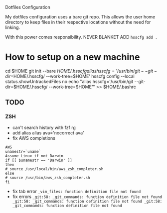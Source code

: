 Dotfiles Configuration

My dotfiles configuration uses a bare git repo. This allows the user home
directory to keep files in their respective locations without the need for
linking.

With this power comes responsibility. NEVER BLANKET ADD `hsscfg add .`

# How to setup on a new machine
cd $HOME
git init --bare $HOME/.hsscfg
alias hsscfg='/usr/bin/git --git-dir=$HOME/.hsscfg/ --work-tree=$HOME'
hsscfg config --local status.showUntrackedFiles no
echo "alias hsscfg='/usr/bin/git --git-dir=$HOME/.hsscfg/ --work-tree=$HOME'" >> $HOME/.bashrc

## TODO
### ZSH
- can't search history with fzf rg
- add alias alias ava='nocorrect ava'
- fix AWS completions
```
AWS
unamestr=`uname`
Assume Linux if not Darwin
if [[ $unamestr == 'Darwin' ]]
then
# source /usr/local/bin/aws_zsh_completer.sh
else
# source /usr/bin/aws_zsh_completer.sh
fi
```
- fix tab error `_vim_files: function definition file not found`
- fix errors `_git:58: _git_commands: function definition file not found
_git:58: _git_commands: function definition file not found
_git:58: _git_commands: function definition file not found`
